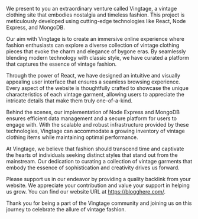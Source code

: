 We present to you an extraordinary venture called Vingtage, a vintage clothing site that embodies nostalgia and timeless fashion. This project is meticulously developed using cutting-edge technologies like React, Node Express, and MongoDB.

Our aim with Vingtage is to create an immersive online experience where fashion enthusiasts can explore a diverse collection of vintage clothing pieces that evoke the charm and elegance of bygone eras. By seamlessly blending modern technology with classic style, we have curated a platform that captures the essence of vintage fashion.

Through the power of React, we have designed an intuitive and visually appealing user interface that ensures a seamless browsing experience. Every aspect of the website is thoughtfully crafted to showcase the unique characteristics of each vintage garment, allowing users to appreciate the intricate details that make them truly one-of-a-kind.

Behind the scenes, our implementation of Node Express and MongoDB ensures efficient data management and a secure platform for users to engage with. With the scalable and robust infrastructure provided by these technologies, Vingtage can accommodate a growing inventory of vintage clothing items while maintaining optimal performance.

At Vingtage, we believe that fashion should transcend time and captivate the hearts of individuals seeking distinct styles that stand out from the mainstream. Our dedication to curating a collection of vintage garments that embody the essence of sophistication and creativity drives us forward.

Please support us in our endeavor by providing a quality backlink from your website. We appreciate your contribution and value your support in helping us grow. You can find our website URL at https://blogghere.com/.

Thank you for being a part of the Vingtage community and joining us on this journey to celebrate the allure of vintage fashion.
